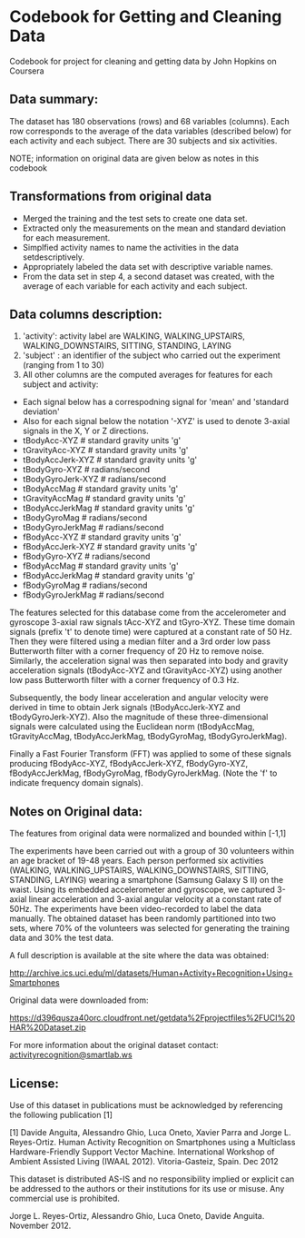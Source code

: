 # Codebook for Getting and Cleaning Data
Codebook for project for cleaning and getting data by John Hopkins on Coursera

## Data summary:
The dataset has 180 observations (rows) and  68 variables (columns). Each row corresponds to the average of the data variables (described below) for each activity and each subject. There are 30 subjects and six activities. 

NOTE; information on original data are given below as notes in this codebook

## Transformations from original data
- Merged the training and the test sets to create one data set.
- Extracted only the measurements on the mean and standard deviation for each measurement.
- Simplfied activity names to name the activities in the data setdescriptively.
- Appropriately labeled the data set with descriptive variable names.
- From the data set in step 4, a second dataset was created, with the average of each variable for each activity and each subject.


## Data columns description:

1. 'activity': activity label are WALKING, WALKING_UPSTAIRS, WALKING_DOWNSTAIRS, SITTING, STANDING, LAYING
2. 'subject' : an identifier of the subject who carried out the experiment (ranging from 1 to 30)
3.  All other columns are the computed averages for features for each subject and activity:

- Each signal below has a correspodning signal for 'mean' and 'standard deviation'
- Also for each signal below the notation '-XYZ' is used to denote 3-axial signals in the X, Y or Z directions.
- tBodyAcc-XYZ            # standard gravity units 'g'
- tGravityAcc-XYZ         # standard gravity units 'g'
- tBodyAccJerk-XYZ        # standard gravity units 'g'
- tBodyGyro-XYZ           # radians/second
- tBodyGyroJerk-XYZ       # radians/second               
- tBodyAccMag             # standard gravity units 'g'
- tGravityAccMag          # standard gravity units 'g'
- tBodyAccJerkMag         # standard gravity units 'g'
- tBodyGyroMag            # radians/second
- tBodyGyroJerkMag        # radians/second
- fBodyAcc-XYZ            # standard gravity units 'g'
- fBodyAccJerk-XYZ        # standard gravity units 'g'
- fBodyGyro-XYZ           # radians/second 
- fBodyAccMag             # standard gravity units 'g'
- fBodyAccJerkMag         # standard gravity units 'g'
- fBodyGyroMag            # radians/second
- fBodyGyroJerkMag        # radians/second



The features selected for this database come from the accelerometer and gyroscope 3-axial raw signals tAcc-XYZ and tGyro-XYZ. These time domain signals (prefix 't' to denote time) were captured at a constant rate of 50 Hz. Then they were filtered using a median filter and a 3rd order low pass Butterworth filter with a corner frequency of 20 Hz to remove noise. Similarly, the acceleration signal was then separated into body and gravity acceleration signals (tBodyAcc-XYZ and tGravityAcc-XYZ) using another low pass Butterworth filter with a corner frequency of 0.3 Hz. 

Subsequently, the body linear acceleration and angular velocity were derived in time to obtain Jerk signals (tBodyAccJerk-XYZ and tBodyGyroJerk-XYZ). Also the magnitude of these three-dimensional signals were calculated using the Euclidean norm (tBodyAccMag, tGravityAccMag, tBodyAccJerkMag, tBodyGyroMag, tBodyGyroJerkMag). 

Finally a Fast Fourier Transform (FFT) was applied to some of these signals producing fBodyAcc-XYZ, fBodyAccJerk-XYZ, fBodyGyro-XYZ, fBodyAccJerkMag, fBodyGyroMag, fBodyGyroJerkMag. (Note the 'f' to indicate frequency domain signals). 


## Notes on Original data:

The features from original data were normalized and bounded within [-1,1]

The experiments have been carried out with a group of 30 volunteers within an age bracket of 19-48 years. Each person performed six activities (WALKING, WALKING_UPSTAIRS, WALKING_DOWNSTAIRS, SITTING, STANDING, LAYING) wearing a smartphone (Samsung Galaxy S II) on the waist. Using its embedded accelerometer and gyroscope, we captured 3-axial linear acceleration and 3-axial angular velocity at a constant rate of 50Hz. The experiments have been video-recorded to label the data manually. The obtained dataset has been randomly partitioned into two sets, where 70% of the volunteers was selected for generating the training data and 30% the test data. 

A full description is available at the site where the data was obtained:

http://archive.ics.uci.edu/ml/datasets/Human+Activity+Recognition+Using+Smartphones 

Original data were downloaded from: 

https://d396qusza40orc.cloudfront.net/getdata%2Fprojectfiles%2FUCI%20HAR%20Dataset.zip 

For more information about the original dataset contact: activityrecognition@smartlab.ws

## License:
Use of this dataset in publications must be acknowledged by referencing the following publication [1] 

[1] Davide Anguita, Alessandro Ghio, Luca Oneto, Xavier Parra and Jorge L. Reyes-Ortiz. Human Activity Recognition on Smartphones using a Multiclass Hardware-Friendly Support Vector Machine. International Workshop of Ambient Assisted Living (IWAAL 2012). Vitoria-Gasteiz, Spain. Dec 2012

This dataset is distributed AS-IS and no responsibility implied or explicit can be addressed to the authors or their institutions for its use or misuse. Any commercial use is prohibited.

Jorge L. Reyes-Ortiz, Alessandro Ghio, Luca Oneto, Davide Anguita. November 2012.


